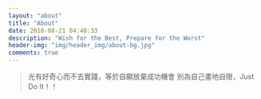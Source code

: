 ```yaml
---
layout: "about"
title: "About"
date: 2018-08-21 04:48:33
description: "Wish for the Best, Prepare for the Worst"
header-img: "img/header_img/about-bg.jpg"
comments: true
---
```


> 光有好奇心而不去實踐，等於自願放棄成功機會
> 別為自己畫地自限，Just Do It！！
